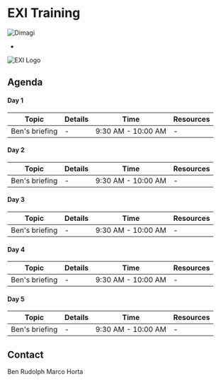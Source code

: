 # EXI Training

![Dimagi](https://media.licdn.com/media/p/5/005/030/05b/133f72a.png)

+

![EXI Logo](https://media.licdn.com/media/p/2/000/037/19b/32d4bf7.png)

## Agenda

#### Day 1

Topic | Details | Time | Resources
------------- | ------------- | ------------- | ------------
Ben's briefing  | - | 9:30 AM - 10:00 AM | -

#### Day 2

Topic | Details | Time | Resources
------------- | ------------- | ------------- | ------------
Ben's briefing  | - | 9:30 AM - 10:00 AM | -

#### Day 3

Topic | Details | Time | Resources
------------- | ------------- | ------------- | ------------
Ben's briefing  | - | 9:30 AM - 10:00 AM | -

#### Day 4

Topic | Details | Time | Resources
------------- | ------------- | ------------- | ------------
Ben's briefing  | - | 9:30 AM - 10:00 AM | -

#### Day 5

Topic | Details | Time | Resources
------------- | ------------- | ------------- | ------------
Ben's briefing  | - | 9:30 AM - 10:00 AM | -

## Contact

Ben Rudolph
Marco Horta
